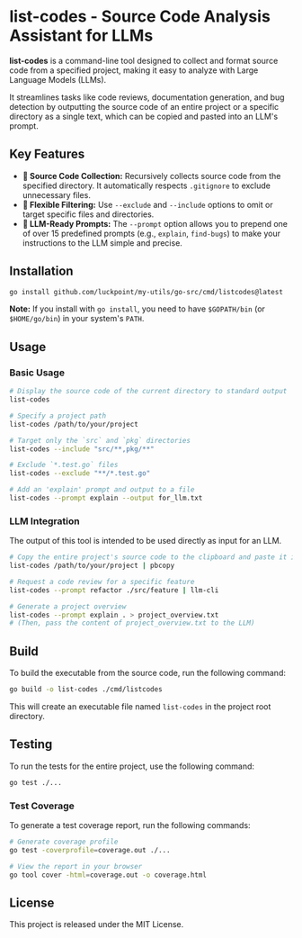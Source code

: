 # list-codes - Source Code Analysis Assistant for LLMs

**list-codes** is a command-line tool designed to collect and format source code from a specified project, making it easy to analyze with Large Language Models (LLMs).

It streamlines tasks like code reviews, documentation generation, and bug detection by outputting the source code of an entire project or a specific directory as a single text, which can be copied and pasted into an LLM's prompt.

## Key Features

- **📁 Source Code Collection:** Recursively collects source code from the specified directory. It automatically respects `.gitignore` to exclude unnecessary files.
- **🔧 Flexible Filtering:** Use `--exclude` and `--include` options to omit or target specific files and directories.
- **🤖 LLM-Ready Prompts:** The `--prompt` option allows you to prepend one of over 15 predefined prompts (e.g., `explain`, `find-bugs`) to make your instructions to the LLM simple and precise.

## Installation

```bash
go install github.com/luckpoint/my-utils/go-src/cmd/listcodes@latest
```

**Note:** If you install with `go install`, you need to have `$GOPATH/bin` (or `$HOME/go/bin`) in your system's `PATH`.

## Usage

### Basic Usage

```bash
# Display the source code of the current directory to standard output
list-codes

# Specify a project path
list-codes /path/to/your/project

# Target only the `src` and `pkg` directories
list-codes --include "src/**,pkg/**"

# Exclude `*.test.go` files
list-codes --exclude "**/*.test.go"

# Add an 'explain' prompt and output to a file
list-codes --prompt explain --output for_llm.txt
```

### LLM Integration

The output of this tool is intended to be used directly as input for an LLM.

```bash
# Copy the entire project's source code to the clipboard and paste it into an LLM
list-codes /path/to/your/project | pbcopy

# Request a code review for a specific feature
list-codes --prompt refactor ./src/feature | llm-cli

# Generate a project overview
list-codes --prompt explain . > project_overview.txt
# (Then, pass the content of project_overview.txt to the LLM)
```

## Build

To build the executable from the source code, run the following command:

```bash
go build -o list-codes ./cmd/listcodes
```

This will create an executable file named `list-codes` in the project root directory.

## Testing

To run the tests for the entire project, use the following command:

```bash
go test ./...
```

### Test Coverage

To generate a test coverage report, run the following commands:

```bash
# Generate coverage profile
go test -coverprofile=coverage.out ./...

# View the report in your browser
go tool cover -html=coverage.out -o coverage.html
```

## License

This project is released under the MIT License.